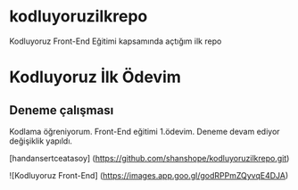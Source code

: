 # kodluyoruzilkrepo
Kodluyoruz Front-End Eğitimi kapsamında açtığım ilk repo
# Kodluyoruz İlk Ödevim
## Deneme çalışması
Kodlama öğreniyorum. 
Front-End eğitimi 1.ödevim.
Deneme devam ediyor değişiklik yapıldı.

[handansertceatasoy] (https://github.com/shanshope/kodluyoruzilkrepo.git)


![Kodluyoruz Front-End] (https://images.app.goo.gl/godRPPmZQyvqE4DJA)


